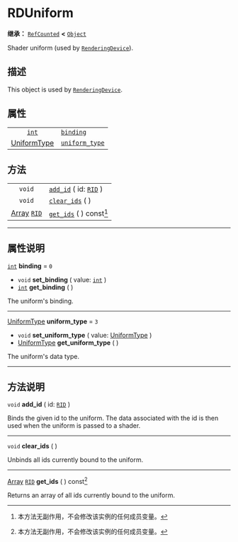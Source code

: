 <!-- ⚠ 请勿编辑本文件 ⚠ -->
<!-- 本文档使用脚本从 WeDot 引擎源码仓库生成。 -->
<!-- 生成脚本：https://github.com/WeDot-Engine/WeDot/tree/master/doc/tools/make_md.py； -->
<!-- 原文件：https://github.com/WeDot-Engine/WeDot/tree/master/doc/classes/RDUniform.xml。 -->

<div id="_class_rduniform"></div>

# RDUniform

**继承：** [`RefCounted`](class_refcounted.md) **<** [`Object`](class_object.md)

Shader uniform (used by [`RenderingDevice`](class_renderingdevice.md)).

## 描述

This object is used by [`RenderingDevice`](class_renderingdevice.md).

## 属性

|||
|:-:|:--|
| [`int`](class_int.md)                            | [`binding`](class_rduniform.md#class_rduniform_property_binding)           | ``0`` |
| [UniformType](#enum_renderingdevice_uniformtype) | [`uniform_type`](class_rduniform.md#class_rduniform_property_uniform_type) | ``3`` |

## 方法

|||
|:-:|:--|
| `void`                                        | [`add_id`](class_rduniform.md#class_rduniform_method_add_id) ( id: [`RID`](class_rid.md) ) |
| `void`                                        | [`clear_ids`](class_rduniform.md#class_rduniform_method_clear_ids) ( )                     |
| [Array](class_array.md) [`RID`](class_rid.md) | [`get_ids`](class_rduniform.md#class_rduniform_method_get_ids) ( ) const[^const]           |

<!-- rst-class:: classref-section-separator -->

---

## 属性说明

<div id="_class_rduniform_property_binding"></div>

[`int`](class_int.md) **binding** = ``0`` <div id="class_rduniform_property_binding"></div>

- `void` **set_binding** ( value: [`int`](class_int.md) )
- [`int`](class_int.md) **get_binding** ( )

The uniform's binding.

<!-- rst-class:: classref-item-separator -->

---

<div id="_class_rduniform_property_uniform_type"></div>

[UniformType](#enum_renderingdevice_uniformtype) **uniform_type** = ``3`` <div id="class_rduniform_property_uniform_type"></div>

- `void` **set_uniform_type** ( value: [UniformType](#enum_renderingdevice_uniformtype) )
- [UniformType](#enum_renderingdevice_uniformtype) **get_uniform_type** ( )

The uniform's data type.

<!-- rst-class:: classref-section-separator -->

---

## 方法说明

<div id="_class_rduniform_method_add_id"></div>

`void` **add_id** ( id: [`RID`](class_rid.md) )<div id="class_rduniform_method_add_id"></div>

Binds the given id to the uniform. The data associated with the id is then used when the uniform is passed to a shader.

<!-- rst-class:: classref-item-separator -->

---

<div id="_class_rduniform_method_clear_ids"></div>

`void` **clear_ids** ( )<div id="class_rduniform_method_clear_ids"></div>

Unbinds all ids currently bound to the uniform.

<!-- rst-class:: classref-item-separator -->

---

<div id="_class_rduniform_method_get_ids"></div>

[Array](class_array.md) [`RID`](class_rid.md) **get_ids** ( ) const[^const]<div id="class_rduniform_method_get_ids"></div>

Returns an array of all ids currently bound to the uniform.

[^virtual]: 本方法通常需要用户覆盖才能生效。
[^const]: 本方法无副作用，不会修改该实例的任何成员变量。
[^vararg]: 本方法除了能接受在此处描述的参数外，还能够继续接受任意数量的参数。
[^constructor]: 本方法用于构造某个类型。
[^static]: 调用本方法无需实例，可直接使用类名进行调用。
[^operator]: 本方法描述的是使用本类型作为左操作数的有效运算符。
[^bitfield]: 这个值是由下列位标志构成位掩码的整数。
[^void]: 无返回值。
